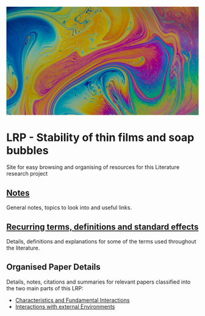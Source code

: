 ![Close up soap bubble](./assets/images/soapbubble.jpg)

# LRP - Stability of thin films and soap bubbles
Site for easy browsing and organising of resources for this Literature research project

## [Notes][1]
General notes, topics to look into and useful links.

## [Recurring terms, definitions and standard effects][2]
Details, definitions and explanations for some of the terms used throughout the literature.

## Organised Paper Details
Details, notes, citations and summaries for relevant papers classified into the two main parts of this LRP:

- [Characteristics and Fundamental Interactions][3]
- [Interactions with external Environments][4]



[1]: Notes.md
[2]: Recurring.md
[3]: Characteristics.md
[4]: Interactions.md
